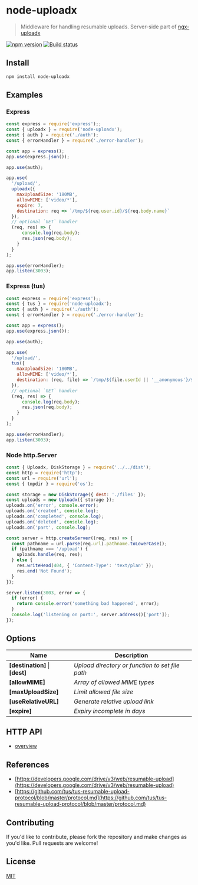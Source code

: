 # node-uploadx

> Middleware for handling resumable uploads.
> Server-side part of [ngx-uploadx](https://github.com/kukhariev/ngx-uploadx)

[![npm version][npm-image]][npm-url]
[![Build status][travis-image]][travis-url]

## Install

```sh
npm install node-uploadx
```

## Examples

### Express

```js
const express = require('express');;
const { uploadx } = require('node-uploadx');
const { auth } = require('./auth');
const { errorHandler } = require('./error-handler');

const app = express();
app.use(express.json());

app.use(auth);

app.use(
  '/upload/',
  uploadx({
    maxUploadSize: '180MB',
    allowMIME: ['video/*'],
    expire: 7,
    destination: req => `/tmp/${req.user.id}/${req.body.name}`
  }),
  // optional `GET` handler
  (req, res) => {
      console.log(req.body);
      res.json(req.body);
    }
  }
);

app.use(errorHandler);
app.listen(3003);
```

### Express (tus)

```js
const express = require('express');;
const { tus } = require('node-uploadx');
const { auth } = require('./auth');
const { errorHandler } = require('./error-handler');

const app = express();
app.use(express.json());

app.use(auth);

app.use(
  '/upload/',
  tus({
    maxUploadSize: '180MB',
    allowMIME: ['video/*'],
    destination: (req, file) => `/tmp/${file.userId || '__anonymous'}/${file.id}`
  }),
  // optional `GET` handler
  (req, res) => {
      console.log(req.body);
      res.json(req.body);
    }
  }
);

app.use(errorHandler);
app.listen(3003);
```

### Node http.Server

```js
const { Uploadx, DiskStorage } = require('../../dist');
const http = require('http');
const url = require('url');
const { tmpdir } = require('os');

const storage = new DiskStorage({ dest: './files' });
const uploads = new Uploadx({ storage });
uploads.on('error', console.error);
uploads.on('created', console.log);
uploads.on('completed', console.log);
uploads.on('deleted', console.log);
uploads.on('part', console.log);

const server = http.createServer((req, res) => {
  const pathname = url.parse(req.url).pathname.toLowerCase();
  if (pathname === '/upload') {
    uploads.handle(req, res);
  } else {
    res.writeHead(404, { 'Content-Type': 'text/plan' });
    res.end('Not Found');
  }
});

server.listen(3003, error => {
  if (error) {
    return console.error('something bad happened', error);
  }
  console.log('listening on port:', server.address()['port']);
});
```

## Options

| Name                            | Description                                     |
| ------------------------------- | ----------------------------------------------- |
| **[destination]** \| **[dest]** | _Upload directory or function to set file path_ |
| **[allowMIME]**                 | _Array of allowed MIME types_                   |
| **[maxUploadSize]**             | _Limit allowed file size_                       |
| **[useRelativeURL]**            | _Generate relative upload link_                 |
| **[expire]**                    | _Expiry incomplete in days_                     |

## HTTP API

- [overview](proto.md)

## References

- [https://developers.google.com/drive/v3/web/resumable-upload](https://developers.google.com/drive/v3/web/resumable-upload)
- [https://github.com/tus/tus-resumable-upload-protocol/blob/master/protocol.md](https://github.com/tus/tus-resumable-upload-protocol/blob/master/protocol.md)

## Contributing

If you'd like to contribute, please fork the repository and make changes as you'd like.
Pull requests are welcome!

## License

[MIT](LICENSE)

[npm-image]: https://img.shields.io/npm/v/node-uploadx.svg
[npm-url]: https://www.npmjs.com/package/node-uploadx
[travis-image]: https://img.shields.io/travis/kukhariev/node-uploadx/master.svg
[travis-url]: https://travis-ci.org/kukhariev/node-uploadx

